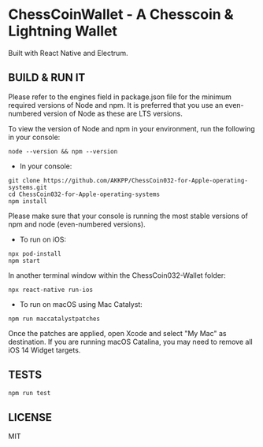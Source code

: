 # ChessCoinWallet - A Chesscoin & Lightning Wallet

Built with React Native and Electrum.

## BUILD & RUN IT

Please refer to the engines field in package.json file for the minimum required versions of Node and npm. It is preferred that you use an even-numbered version of Node as these are LTS versions.

To view the version of Node and npm in your environment, run the following in your console:

```
node --version && npm --version
```

* In your console:

```
git clone https://github.com/AKKPP/ChessCoin032-for-Apple-operating-systems.git
cd ChessCoin032-for-Apple-operating-systems
npm install
```

Please make sure that your console is running the most stable versions of npm and node (even-numbered versions).

* To run on iOS:

```
npx pod-install
npm start
```

In another terminal window within the ChessCoin032-Wallet folder:
```
npx react-native run-ios
```

* To run on macOS using Mac Catalyst:

```
npm run maccatalystpatches
```

Once the patches are applied, open Xcode and select "My Mac" as destination. If you are running macOS Catalina, you may need to remove all iOS 14 Widget targets.


## TESTS

```bash
npm run test
```

## LICENSE

MIT
